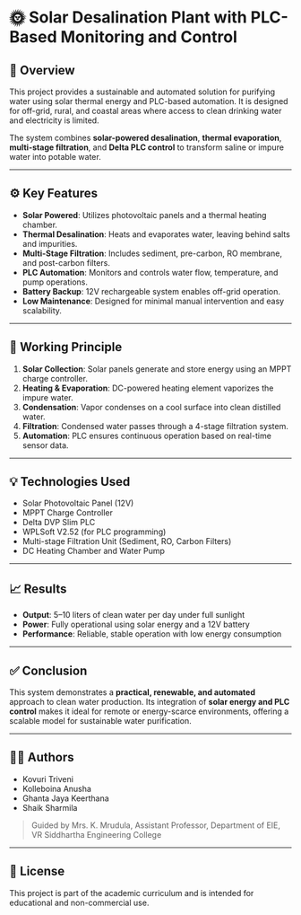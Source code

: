 # 🌞 Solar Desalination Plant with PLC-Based Monitoring and Control

## 📘 Overview

This project provides a sustainable and automated solution for purifying water using solar thermal energy and PLC-based automation. It is designed for off-grid, rural, and coastal areas where access to clean drinking water and electricity is limited.

The system combines **solar-powered desalination**, **thermal evaporation**, **multi-stage filtration**, and **Delta PLC control** to transform saline or impure water into potable water.

---

## ⚙️ Key Features

- **Solar Powered**: Utilizes photovoltaic panels and a thermal heating chamber.
- **Thermal Desalination**: Heats and evaporates water, leaving behind salts and impurities.
- **Multi-Stage Filtration**: Includes sediment, pre-carbon, RO membrane, and post-carbon filters.
- **PLC Automation**: Monitors and controls water flow, temperature, and pump operations.
- **Battery Backup**: 12V rechargeable system enables off-grid operation.
- **Low Maintenance**: Designed for minimal manual intervention and easy scalability.

---

## 🧪 Working Principle

1. **Solar Collection**: Solar panels generate and store energy using an MPPT charge controller.
2. **Heating & Evaporation**: DC-powered heating element vaporizes the impure water.
3. **Condensation**: Vapor condenses on a cool surface into clean distilled water.
4. **Filtration**: Condensed water passes through a 4-stage filtration system.
5. **Automation**: PLC ensures continuous operation based on real-time sensor data.

---

## 💡 Technologies Used

- Solar Photovoltaic Panel (12V)
- MPPT Charge Controller
- Delta DVP Slim PLC
- WPLSoft V2.52 (for PLC programming)
- Multi-stage Filtration Unit (Sediment, RO, Carbon Filters)
- DC Heating Chamber and Water Pump

---

## 📈 Results

- **Output**: 5–10 liters of clean water per day under full sunlight
- **Power**: Fully operational using solar energy and a 12V battery
- **Performance**: Reliable, stable operation with low energy consumption

---

## ✅ Conclusion

This system demonstrates a **practical, renewable, and automated** approach to clean water production. Its integration of **solar energy and PLC control** makes it ideal for remote or energy-scarce environments, offering a scalable model for sustainable water purification.

---

## 🧑‍💻 Authors

- Kovuri Triveni
- Kolleboina Anusha
- Ghanta Jaya Keerthana
- Shaik Sharmila

> Guided by Mrs. K. Mrudula, Assistant Professor, Department of EIE, VR Siddhartha Engineering College

---

## 📄 License

This project is part of the academic curriculum and is intended for educational and non-commercial use.

